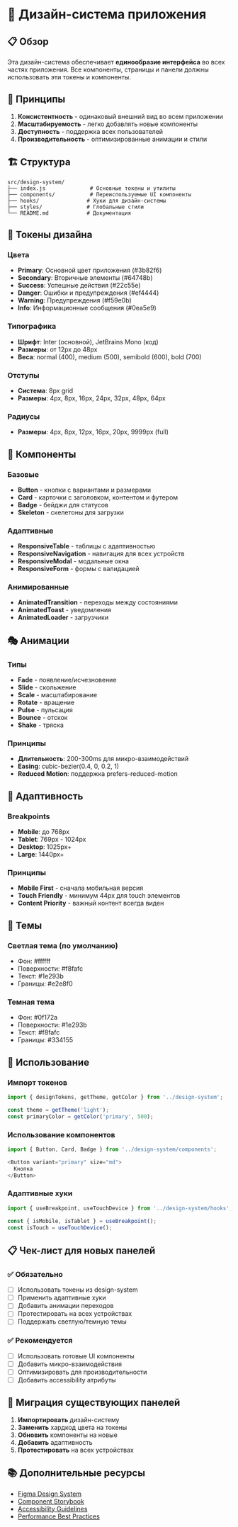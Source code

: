 # 🎨 Дизайн-система приложения

## 📋 Обзор

Эта дизайн-система обеспечивает **единообразие интерфейса** во всех частях приложения. Все компоненты, страницы и панели должны использовать эти токены и компоненты.

## 🎯 Принципы

1. **Консистентность** - одинаковый внешний вид во всем приложении
2. **Масштабируемость** - легко добавлять новые компоненты
3. **Доступность** - поддержка всех пользователей
4. **Производительность** - оптимизированные анимации и стили

## 🏗️ Структура

```
src/design-system/
├── index.js              # Основные токены и утилиты
├── components/           # Переиспользуемые UI компоненты
├── hooks/               # Хуки для дизайн-системы
├── styles/              # Глобальные стили
└── README.md            # Документация
```

## 🎨 Токены дизайна

### Цвета
- **Primary**: Основной цвет приложения (#3b82f6)
- **Secondary**: Вторичные элементы (#64748b)
- **Success**: Успешные действия (#22c55e)
- **Danger**: Ошибки и предупреждения (#ef4444)
- **Warning**: Предупреждения (#f59e0b)
- **Info**: Информационные сообщения (#0ea5e9)

### Типографика
- **Шрифт**: Inter (основной), JetBrains Mono (код)
- **Размеры**: от 12px до 48px
- **Веса**: normal (400), medium (500), semibold (600), bold (700)

### Отступы
- **Система**: 8px grid
- **Размеры**: 4px, 8px, 16px, 24px, 32px, 48px, 64px

### Радиусы
- **Размеры**: 4px, 8px, 12px, 16px, 20px, 9999px (full)

## 🧩 Компоненты

### Базовые
- **Button** - кнопки с вариантами и размерами
- **Card** - карточки с заголовком, контентом и футером
- **Badge** - бейджи для статусов
- **Skeleton** - скелетоны для загрузки

### Адаптивные
- **ResponsiveTable** - таблицы с адаптивностью
- **ResponsiveNavigation** - навигация для всех устройств
- **ResponsiveModal** - модальные окна
- **ResponsiveForm** - формы с валидацией

### Анимированные
- **AnimatedTransition** - переходы между состояниями
- **AnimatedToast** - уведомления
- **AnimatedLoader** - загрузчики

## 🎭 Анимации

### Типы
- **Fade** - появление/исчезновение
- **Slide** - скольжение
- **Scale** - масштабирование
- **Rotate** - вращение
- **Pulse** - пульсация
- **Bounce** - отскок
- **Shake** - тряска

### Принципы
- **Длительность**: 200-300ms для микро-взаимодействий
- **Easing**: cubic-bezier(0.4, 0, 0.2, 1)
- **Reduced Motion**: поддержка prefers-reduced-motion

## 📱 Адаптивность

### Breakpoints
- **Mobile**: до 768px
- **Tablet**: 769px - 1024px
- **Desktop**: 1025px+
- **Large**: 1440px+

### Принципы
- **Mobile First** - сначала мобильная версия
- **Touch Friendly** - минимум 44px для touch элементов
- **Content Priority** - важный контент всегда виден

## 🎨 Темы

### Светлая тема (по умолчанию)
- Фон: #ffffff
- Поверхности: #f8fafc
- Текст: #1e293b
- Границы: #e2e8f0

### Темная тема
- Фон: #0f172a
- Поверхности: #1e293b
- Текст: #f8fafc
- Границы: #334155

## 🚀 Использование

### Импорт токенов
```javascript
import { designTokens, getTheme, getColor } from '../design-system';

const theme = getTheme('light');
const primaryColor = getColor('primary', 500);
```

### Использование компонентов
```javascript
import { Button, Card, Badge } from '../design-system/components';

<Button variant="primary" size="md">
  Кнопка
</Button>
```

### Адаптивные хуки
```javascript
import { useBreakpoint, useTouchDevice } from '../design-system/hooks';

const { isMobile, isTablet } = useBreakpoint();
const isTouch = useTouchDevice();
```

## 📋 Чек-лист для новых панелей

### ✅ Обязательно
- [ ] Использовать токены из design-system
- [ ] Применить адаптивные хуки
- [ ] Добавить анимации переходов
- [ ] Протестировать на всех устройствах
- [ ] Поддержать светлую/темную темы

### ✅ Рекомендуется
- [ ] Использовать готовые UI компоненты
- [ ] Добавить микро-взаимодействия
- [ ] Оптимизировать для производительности
- [ ] Добавить accessibility атрибуты

## 🔄 Миграция существующих панелей

1. **Импортировать** дизайн-систему
2. **Заменить** хардкод цвета на токены
3. **Обновить** компоненты на новые
4. **Добавить** адаптивность
5. **Протестировать** на всех устройствах

## 📚 Дополнительные ресурсы

- [Figma Design System](ссылка)
- [Component Storybook](ссылка)
- [Accessibility Guidelines](ссылка)
- [Performance Best Practices](ссылка)
